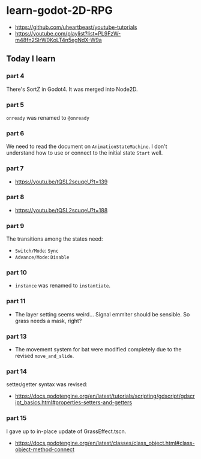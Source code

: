 # learn-godot-2D-RPG

- https://github.com/uheartbeast/youtube-tutorials
- https://youtube.com/playlist?list=PL9FzW-m48fn2SlrW0KoLT4n5egNdX-W9a

## Today I learn

### part 4

There's SortZ in Godot4. It was merged into Node2D.

### part 5

`onready` was renamed to `@onready`

### part 6

We need to read the document on `AnimationStateMachine`. I don't understand how to use or connect to the initial state `Start` well.

### part 7

- https://youtu.be/tQSL2scuqeU?t=139

### part 8

- https://youtu.be/tQSL2scuqeU?t=188

### part 9

The transitions among the states need:

- `Switch/Mode`: `Sync`
- `Advance/Mode`: `Disable`

### part 10

- `instance` was renamed to `instantiate`.

### part 11

- The layer setting seems weird... Signal emmiter should be sensible. So grass needs a mask, right?

### part 13

- The movement system for bat were modified completely due to the revised `move_and_slide`.

### part 14

setter/getter syntax was revised:
- https://docs.godotengine.org/en/latest/tutorials/scripting/gdscript/gdscript_basics.html#properties-setters-and-getters

### part 15

I gave up to in-place update of GrassEffect.tscn.
- https://docs.godotengine.org/en/latest/classes/class_object.html#class-object-method-connect

 
